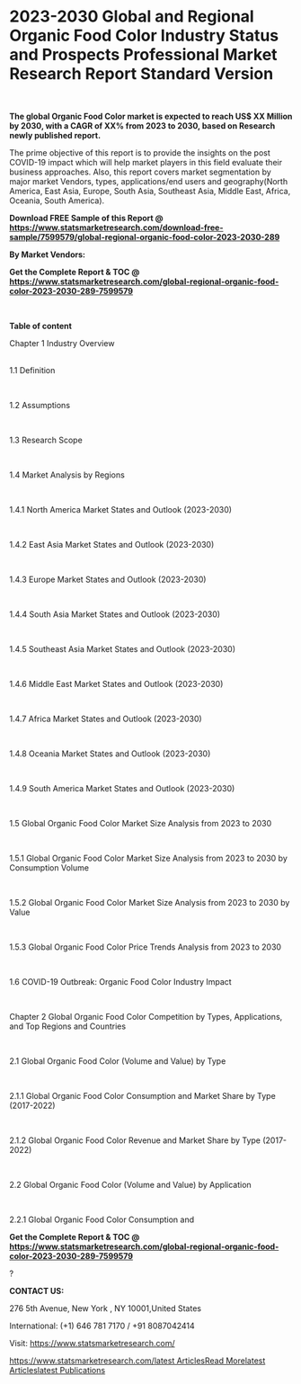 <h1>2023-2030 Global and Regional Organic Food Color Industry Status and Prospects Professional Market Research Report Standard Version</h1><br/><p><strong>The global Organic Food Color market is expected to reach US$ XX Million by 2030, with a <strong>CAGR</strong> of XX% from 2023 to 2030, based on Research newly published report.</strong></p>
 
 
 
 <p>The prime objective of this report is to provide the insights on the post COVID-19 impact which will help market players in this field evaluate their business approaches. Also, this report covers market segmentation by major market Vendors, types, applications/end users and geography(North America, East Asia, Europe, South Asia, Southeast Asia, Middle East, Africa, Oceania, South America).</p>
 
 
 
 <p><strong>Download FREE Sample of this Report @ <a href="https://www.statsmarketresearch.com/download-free-sample/7599579/global-regional-organic-food-color-2023-2030-289">https://www.statsmarketresearch.com/download-free-sample/7599579/global-regional-organic-food-color-2023-2030-289</a></strong></p>
 
 
 
 <p><strong>By Market Vendors:</strong></p>
 
 
 
 <div><b>Get the Complete Report & TOC @ <a href="https://www.statsmarketresearch.com/global-regional-organic-food-color-2023-2030-289-7599579">https://www.statsmarketresearch.com/global-regional-organic-food-color-2023-2030-289-7599579</a></b></div>
 
 
 
 <p><br />
 
 <b>Table of content</b></p>
 
 
 
 <p>Chapter 1 Industry Overview<br />
 
 <br />
 
 1.1 Definition<br />
 
 <br />
 
 1.2 Assumptions<br />
 
 <br />
 
 1.3 Research Scope<br />
 
 <br />
 
 1.4 Market Analysis by Regions<br />
 
 <br />
 
 1.4.1 North America Market States and Outlook (2023-2030)<br />
 
 <br />
 
 1.4.2 East Asia Market States and Outlook (2023-2030)<br />
 
 <br />
 
 1.4.3 Europe Market States and Outlook (2023-2030)<br />
 
 <br />
 
 1.4.4 South Asia Market States and Outlook (2023-2030)<br />
 
 <br />
 
 1.4.5 Southeast Asia Market States and Outlook (2023-2030)<br />
 
 <br />
 
 1.4.6 Middle East Market States and Outlook (2023-2030)<br />
 
 <br />
 
 1.4.7 Africa Market States and Outlook (2023-2030)<br />
 
 <br />
 
 1.4.8 Oceania Market States and Outlook (2023-2030)<br />
 
 <br />
 
 1.4.9 South America Market States and Outlook (2023-2030)<br />
 
 <br />
 
 1.5 Global Organic Food Color Market Size Analysis from 2023 to 2030<br />
 
 <br />
 
 1.5.1 Global Organic Food Color Market Size Analysis from 2023 to 2030 by Consumption Volume<br />
 
 <br />
 
 1.5.2 Global Organic Food Color Market Size Analysis from 2023 to 2030 by Value<br />
 
 <br />
 
 1.5.3 Global Organic Food Color Price Trends Analysis from 2023 to 2030<br />
 
 <br />
 
 1.6 COVID-19 Outbreak: Organic Food Color Industry Impact<br />
 
 <br />
 
 Chapter 2 Global Organic Food Color Competition by Types, Applications, and Top Regions and Countries<br />
 
 <br />
 
 2.1 Global Organic Food Color (Volume and Value) by Type<br />
 
 <br />
 
 2.1.1 Global Organic Food Color Consumption and Market Share by Type (2017-2022)<br />
 
 <br />
 
 2.1.2 Global Organic Food Color Revenue and Market Share by Type (2017-2022)<br />
 
 <br />
 
 2.2 Global Organic Food Color (Volume and Value) by Application<br />
 
 <br />
 
 2.2.1 Global Organic Food Color Consumption and</p>
 
 
 
 <div><b>Get the Complete Report & TOC @ <a href="https://www.statsmarketresearch.com/global-regional-organic-food-color-2023-2030-289-7599579">https://www.statsmarketresearch.com/global-regional-organic-food-color-2023-2030-289-7599579</a></b></div>
 
 
 
 <p>? </p>
 
 
 
 <p><b>CONTACT US:</b><br />
 
 276 5th Avenue, New York , NY 10001,United States<br />
 
 International: (+1) 646 781 7170 / +91 8087042414<br />
 
 Visit: <a href="https://www.statsmarketresearch.com/">https://www.statsmarketresearch.com/</a><br />
 
 <a href="https://gyeongbokgung.com">https://www.statsmarketresearch.com/</a><a href="https://hallyeomaritime.com">latest Articles</a><a href="https://jingwansa.com">Read More</a><a href="https://nguoiviet.jp/">latest Articles</a><a href="https://www.intelmarketresearch.com/">latest Publications</a></p>